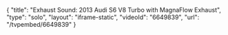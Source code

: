 {
    "title": "Exhaust Sound: 2013 Audi S6 V8 Turbo with MagnaFlow Exhaust",
    "type": "solo",
    "layout": "iframe-static",
    "videoId": "6649839",
    "url": "\/tvpembed\/6649839"
}